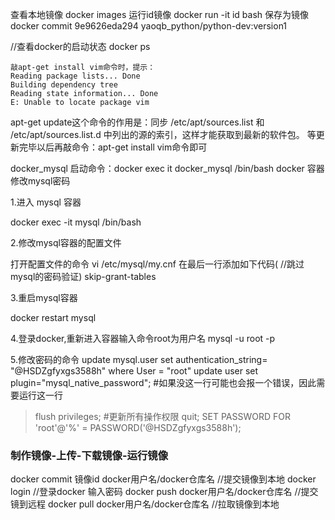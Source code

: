 查看本地镜像
docker images
运行id镜像
docker run -it id bash
保存为镜像
docker commit 9e9626eda294  yaoqb_python/python-dev:version1


//查看docker的启动状态
docker ps 

```
敲apt-get install vim命令时，提示：
Reading package lists... Done
Building dependency tree       
Reading state information... Done
E: Unable to locate package vim
```
apt-get update这个命令的作用是：同步 /etc/apt/sources.list 和 /etc/apt/sources.list.d 中列出的源的索引，这样才能获取到最新的软件包。
等更新完毕以后再敲命令：apt-get install vim命令即可



docker_mysql
启动命令：docker exec it docker_mysql /bin/bash
docker 容器 修改mysql密码

1.进入 mysql 容器

docker exec -it mysql /bin/bash

2.修改mysql容器的配置文件

打开配置文件的命令
vi /etc/mysql/my.cnf
在最后一行添加如下代码( //跳过mysql的密码验证)
skip-grant-tables

3.重启mysql容器

docker restart mysql


4.登录docker,重新进入容器输入命令root为用户名
mysql -u root -p

5.修改密码的命令
update mysql.user set authentication_string= "@HSDZgfyxgs3588h" where User = "root"
update user set plugin="mysql_native_password"; #如果没这一行可能也会报一个错误，因此需要运行这一行
> flush privileges; #更新所有操作权限
> quit;
SET PASSWORD FOR 'root'@'%' = PASSWORD('@HSDZgfyxgs3588h'); 

### 制作镜像-上传-下载镜像-运行镜像

docker commit 镜像id  docker用户名/docker仓库名  //提交镜像到本地
docker login //登录docker 输入密码
docker push  docker用户名/docker仓库名 //提交镜到远程
docker pull docker用户名/docker仓库名 //拉取镜像到本地 
